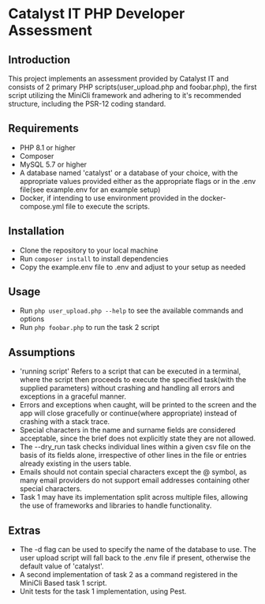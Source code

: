# Catalyst IT PHP Developer Assessment

## Introduction
This project implements an assessment provided by Catalyst IT and consists of 2 primary PHP scripts(user_upload.php and foobar.php), the first script utilizing the MiniCli framework and adhering to it's recommended structure, including the PSR-12 coding standard.

## Requirements
- PHP 8.1 or higher
- Composer
- MySQL 5.7 or higher
- A database named 'catalyst' or a database of your choice, with the appropriate values provided either as the appropriate flags or in the .env file(see example.env for an example setup)
- Docker, if intending to use environment provided in the docker-compose.yml file to execute the scripts.

## Installation
- Clone the repository to your local machine
- Run `composer install` to install dependencies
- Copy the example.env file to .env and adjust to your setup as needed

## Usage
- Run `php user_upload.php --help` to see the available commands and options
- Run `php foobar.php` to run the task 2 script

## Assumptions
- 'running script' Refers to a script that can be executed in a terminal, where the script then proceeds to execute the specified task(with the supplied parameters) without crashing and handling all errors and exceptions in a graceful manner.
- Errors and exceptions when caught, will be printed to the screen and the app will close gracefully or continue(where appropriate) instead of crashing with a stack trace.
- Special characters in the name and surname fields are considered acceptable, since the brief does not explicitly state they are not allowed.
- The --dry_run task checks individual lines within a given csv file on the basis of its fields alone, irrespective of other lines in the file or entries already existing in the users table.
- Emails should not contain special characters except the @ symbol, as many email providers do not support email addresses containing other special characters.
- Task 1 may have its implementation split across multiple files, allowing the use of frameworks and libraries to handle functionality.

## Extras
- The -d flag can be used to specify the name of the database to use. The user upload script will fall back to the .env file if present, otherwise the default value of 'catalyst'.
- A second implementation of task 2 as a command registered in the MiniCli Based task 1 script.
- Unit tests for the task 1 implementation, using Pest.
